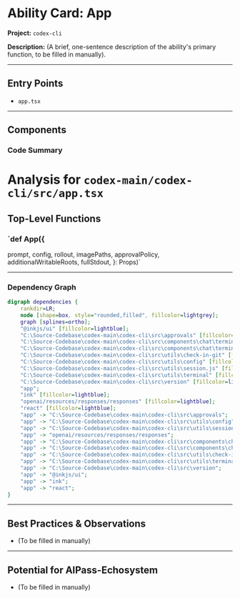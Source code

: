 
# Ability Card: App

**Project:** `codex-cli`

**Description:**
(A brief, one-sentence description of the ability's primary function, to be filled in manually).

---

## Entry Points

*   `app.tsx`

---

## Components

### Code Summary

# Analysis for `codex-main/codex-cli/src/app.tsx`

## Top-Level Functions

### `def App({
  prompt,
  config,
  rollout,
  imagePaths,
  approvalPolicy,
  additionalWritableRoots,
  fullStdout,
}: Props)`


---



### Dependency Graph

```dot
digraph dependencies {
    rankdir=LR;
    node [shape=box, style="rounded,filled", fillcolor=lightgrey];
    graph [splines=ortho];
    "@inkjs/ui" [fillcolor=lightblue];
    "C:\Source-Codebase\codex-main\codex-cli\src\approvals" [fillcolor=lightblue];
    "C:\Source-Codebase\codex-main\codex-cli\src\components\chat\terminal-chat" [fillcolor=lightblue];
    "C:\Source-Codebase\codex-main\codex-cli\src\components\chat\terminal-chat-past-rollout" [fillcolor=lightblue];
    "C:\Source-Codebase\codex-main\codex-cli\src\utils\check-in-git" [fillcolor=lightblue];
    "C:\Source-Codebase\codex-main\codex-cli\src\utils\config" [fillcolor=lightblue];
    "C:\Source-Codebase\codex-main\codex-cli\src\utils\session.js" [fillcolor=lightblue];
    "C:\Source-Codebase\codex-main\codex-cli\src\utils\terminal" [fillcolor=lightblue];
    "C:\Source-Codebase\codex-main\codex-cli\src\version" [fillcolor=lightblue];
    "app";
    "ink" [fillcolor=lightblue];
    "openai/resources/responses/responses" [fillcolor=lightblue];
    "react" [fillcolor=lightblue];
    "app" -> "C:\Source-Codebase\codex-main\codex-cli\src\approvals";
    "app" -> "C:\Source-Codebase\codex-main\codex-cli\src\utils\config";
    "app" -> "C:\Source-Codebase\codex-main\codex-cli\src\utils\session.js";
    "app" -> "openai/resources/responses/responses";
    "app" -> "C:\Source-Codebase\codex-main\codex-cli\src\components\chat\terminal-chat";
    "app" -> "C:\Source-Codebase\codex-main\codex-cli\src\components\chat\terminal-chat-past-rollout";
    "app" -> "C:\Source-Codebase\codex-main\codex-cli\src\utils\check-in-git";
    "app" -> "C:\Source-Codebase\codex-main\codex-cli\src\utils\terminal";
    "app" -> "C:\Source-Codebase\codex-main\codex-cli\src\version";
    "app" -> "@inkjs/ui";
    "app" -> "ink";
    "app" -> "react";
}
```

---

## Best Practices & Observations

*   (To be filled in manually)

---

## Potential for AIPass-Echosystem

*   (To be filled in manually)

